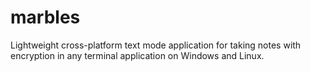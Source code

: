 # marbles
Lightweight cross-platform text mode application for taking notes with encryption in any terminal application on Windows and Linux.
